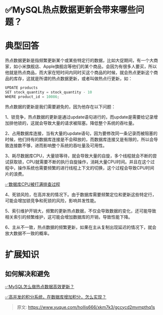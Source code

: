 # ✅MySQL热点数据更新会带来哪些问题？

# 典型回答


热点数据更新是指频繁更新某个或某些特定行的数据，比如大促期间，有一个大商家，如小米旗舰店、Apple旗舰店等他们的某个商品，会因为有很多人要买，所以他就是热点商品，而大家在短时间内同时买这个商品的时候，就会热点更新这个商品的库存，这就是所谓的热点数据更新，或者叫做热点行更新，如：



```java
UPDATE products
SET stock_quantity = stock_quantity - 10
WHERE product_id = 10086;
```



热点数据的更新是我们需要避免的，因为他存在以下问题：



1、锁竞争，热点数据的更新是通过update语句进行的，而update是需要给记录增加排他锁的，这就会导致大量的请求被阻塞。降低整个系统的吞吐量。



2、占用数据库连接，当有大量的update语句，因为要修改同一条记录而被阻塞的时候，他们持有的数据库连接是不会释放的，而数据库连接又是有限的，所以会导致连接数不够，进而影响整个系统的吞吐量及可用性。



3、耗尽数据库CPU，大量锁等待，就会导致大量的自旋，多个线程就会不断的尝试获取锁，CPU就需要不断的执行自旋操作，消耗大量CPU时间。并且在这个过程中，操作系统也需要频繁的进行线程上下文的切换，这个过程会导致CPU时间片的浪费。



[✅数据库CPU被打满排查过程](https://www.yuque.com/hollis666/xkm7k3/yhfy70xlf7kegk0s)



4、死锁风险，在高并发的情况下。由于数据库需要频繁定位和更新这些特定行，可能会增加锁竞争和死锁的风险，影响并发性能。



5、索引维护开销大，频繁的更新热点数据，不仅会导致数据的变化，还可能导致相关索引的频繁维护，这可能会增加数据库的开销，导致性能下降。



6、主从不一致，热点数据的频繁更新，如果在主从复制出现延迟的情况下，就会放大数据不一致的概率。



# 扩展知识


## 如何解决和避免


[✅MySQL怎么做热点数据高效更新？](https://www.yuque.com/hollis666/xkm7k3/rfqcbz190k9egley)



[✅高并发的积分系统，在数据库增加积分，怎么实现？](https://www.yuque.com/hollis666/xkm7k3/ns5mki19bc5xyg61)



> 原文: <https://www.yuque.com/hollis666/xkm7k3/gccycd2mvmpthq1s>